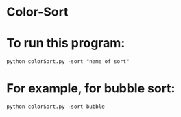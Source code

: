 # Color-Sort
# To run this program:
```
python colorSort.py -sort "name of sort"
```
# For example, for bubble sort:
```
python colorSort.py -sort bubble
```
